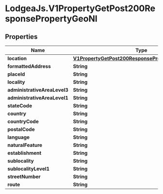 # LodgeaJs.V1PropertyGetPost200ResponsePropertyGeoNl

## Properties

Name | Type | Description | Notes
------------ | ------------- | ------------- | -------------
**location** | [**V1PropertyGetPost200ResponsePropertyGeoDeLocation**](V1PropertyGetPost200ResponsePropertyGeoDeLocation.md) |  | [optional] 
**formattedAddress** | **String** |  | [optional] 
**placeId** | **String** |  | [optional] 
**locality** | **String** |  | [optional] 
**administrativeAreaLevel3** | **String** |  | [optional] 
**administrativeAreaLevel1** | **String** |  | [optional] 
**stateCode** | **String** |  | [optional] 
**country** | **String** |  | [optional] 
**countryCode** | **String** |  | [optional] 
**postalCode** | **String** |  | [optional] 
**language** | **String** |  | [optional] 
**naturalFeature** | **String** |  | [optional] 
**establishment** | **String** |  | [optional] 
**sublocality** | **String** |  | [optional] 
**sublocalityLevel1** | **String** |  | [optional] 
**streetNumber** | **String** |  | [optional] 
**route** | **String** |  | [optional] 


